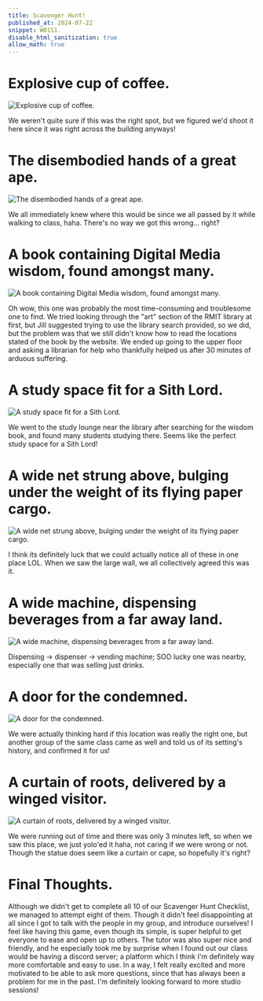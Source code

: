 ```yaml
---
title: Scavenger Hunt!
published_at: 2024-07-22
snippet: W01S1.
disable_html_sanitization: true
allow_math: true
---
```


# Explosive cup of coffee.

![Explosive cup of coffee.](/w01s1/first.png)

We weren't quite sure if this was the right spot, but we figured we'd shoot it here since it was right across the building anyways!

# The disembodied hands of a great ape.

![The disembodied hands of a great ape.](/w01s1/pic2.jpg)

We all immediately knew where this would be since we all passed by it while walking to class, haha. There's no way we got this wrong... right?

# A book containing Digital Media wisdom, found amongst many.

![A book containing Digital Media wisdom, found amongst many.](/w01s1/pic3.png)

Oh wow, this one was probably the most time-consuming and troublesome one to find. We tried looking through the "art" section of the RMIT library at first, but Jill suggested trying to use the library search provided, so we did, but the problem was that we still didn't know how to read the locations stated of the book by the website. We ended up going to the upper floor and asking a librarian for help who thankfully helped us after 30 minutes of arduous suffering.

# A study space fit for a Sith Lord.

![A study space fit for a Sith Lord.](/w01s1/fourth.jpg)

We went to the study lounge near the library after searching for the wisdom book, and found many students studying there. Seems like the perfect study space for a Sith Lord!

# A wide net strung above, bulging under the weight of its flying paper cargo.

![A wide net strung above, bulging under the weight of its flying paper cargo.](/w01s1/fifth.jpg)

I think its definitely luck that we could actually notice all of these in one place LOL. When we saw the large wall, we all collectively agreed this was it.

# A wide machine, dispensing beverages from a far away land.

![A wide machine, dispensing beverages from a far away land.](/w01s1/sixth.jpg)

Dispensing -> dispenser -> vending machine; SOO lucky one was nearby, especially one that was selling just drinks.

# A door for the condemned.

![A door for the condemned.](/w01s1/seventh.jpg)

We were actually thinking hard if this location was really the right one, but another group of the same class came as well and told us of its setting's history, and confirmed it for us! 

# A curtain of roots, delivered by a winged visitor.

![A curtain of roots, delivered by a winged visitor.](/w01s1/eighth.jpg)

We were running out of time and there was only 3 minutes left, so when we saw this place, we just yolo'ed it haha, not caring if we were wrong or not. Though the statue does seem like a curtain or cape, so hopefully it's right? 

# Final Thoughts.

Although we didn't get to complete all 10 of our Scavenger Hunt Checklist, we managed to attempt eight of them. Though it didn't feel disappointing at all since I got to talk with the people in my group, and introduce ourselves! I feel like having this game, even though its simple, is super helpful to get everyone to ease and open up to others. The tutor was also super nice and friendly, and he especially took me by surprise when I found out our class would be having a discord server; a platform which I think I'm definitely way more comfortable and easy to use. In a way, I felt really excited and more motivated to be able to ask more questions, since that has always been a problem for me in the past. I'm definitely looking forward to more studio sessions!

